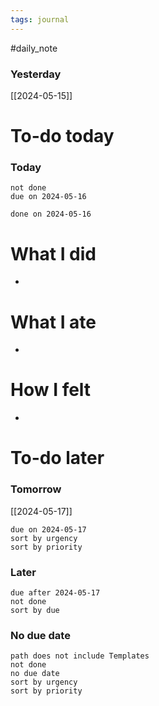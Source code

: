 ```yaml
---
tags: journal
---
```

#daily_note
### Yesterday
[[2024-05-15]]
# To-do today

### Today

 ```tasks
 not done
 due on 2024-05-16
 ```

 ```tasks
 done on 2024-05-16
 ```

# What I did
- 

# What I ate
- 

# How I felt
- 

# To-do later

### Tomorrow 
[[2024-05-17]]
 ```tasks
 due on 2024-05-17
 sort by urgency
 sort by priority
 ```

### Later

 ```tasks
 due after 2024-05-17
 not done
 sort by due
 ```

### No due date

 ```tasks
 path does not include Templates
 not done
 no due date
 sort by urgency
 sort by priority
 ```

